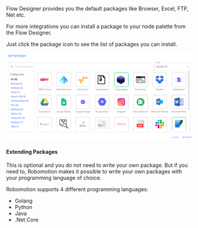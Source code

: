 Flow Designer provides you the default packages like Browser, Excel, FTP, Net etc.

For more integrations you can install a package to your node palette from the Flow Designer.

Just click the package icon to see the list of packages you can install.

![Packages](https://raw.githubusercontent.com/robomotionio/robomotion-tutorials/master/images/packages.png)

#### Extending Packages
This is optional and you do not need to write your own package. But if you need to, Robomotion makes it 
possible to write your own packages with your programming language of choice. 

Robomotion supports 4 different programming languages:

* Golang
* Python
* Java
* .Net Core

